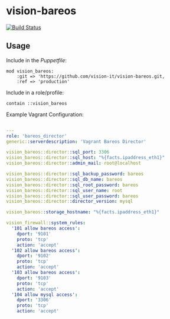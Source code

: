 # vision-bareos

[![Build Status](https://travis-ci.org/vision-it/vision-bareos.svg?branch=production)](https://travis-ci.org/vision-it/vision-bareos)

## Usage

Include in the *Puppetfile*:

```
mod vision_bareos:
    :git => 'https://github.com/vision-it/vision-bareos.git,
    :ref => 'production'
```

Include in a role/profile:

```puppet
contain ::vision_bareos
```

Example Vagrant Configuration:

```yaml

---
role: 'bareos_director'
generic::serverdescription: 'Vagrant Bareos Director'

vision_bareos::director::sql_port: 3306
vision_bareos::director::sql_host: "%{facts.ipaddress_eth1}"
vision_bareos::director::admin_mail: root@localhost

vision_bareos::director::sql_backup_password: bareos
vision_bareos::director::sql_db_name: bareos
vision_bareos::director::sql_root_password: bareos
vision_bareos::director::sql_user_name: root
vision_bareos::director::sql_user_password: bareos
vision_bareos::director::director_version: mysql

vision_bareos::storage_hostname: "%{facts.ipaddress_eth1}"

vision_firewall::system_rules:
  '101 allow bareos access':
    dport: '9101'
    proto: 'tcp'
    action: 'accept'
  '102 allow bareos access':
    dport: '9102'
    proto: 'tcp'
    action: 'accept'
  '103 allow bareos access':
    dport: '9103'
    proto: 'tcp'
    action: 'accept'
  '104 allow mysql access':
    dport: '3306'
    proto: 'tcp'
    action: 'accept'

```
